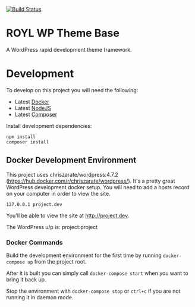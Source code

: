 [![Build Status](https://travis-ci.org/roylindauer/royl-wp-theme-base.svg?branch=master)](https://travis-ci.org/roylindauer/royl-wp-theme-base)

# ROYL WP Theme Base

A WordPress rapid development theme framework. 

# Development

To develop on this project you will need the following:

- Latest [Docker][1]
- Latest [NodeJS][2]
- Latest [Composer][3]

Install development dependencies:

```
npm install
composer install
```

## Docker Development Environment 

This project uses chriszarate/wordpress:4.7.2 (https://hub.docker.com/r/chriszarate/wordpress/). It's a pretty great WordPress development docker setup. You will need to add a hosts record on your computer in order to view the site. 

```
127.0.0.1 project.dev
```

You'll be able to view the site at http://project.dev. 

The WordPress u/p is: project:project

### Docker Commands

Build the development environment for the first time by running `docker-compose up` from the project root. 

After it is built you can simply call `docker-compose start` when you want to bring it back up.

Stop the environment with `docker-compose stop` or `ctrl+c` if you are not running it in daemon mode.


[1]:http://docker.com/
[2]:https://nodejs.org/en/
[3]:http://getcomposer.org/
